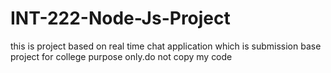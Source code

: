 # INT-222-Node-Js-Project
this is project based on real time chat application which is submission base project for college purpose only.do not copy my code
